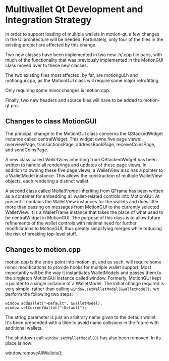 Multiwallet Qt Development and Integration Strategy
===================================================

In order to support loading of multiple wallets in motion-qt, a few changes in the UI architecture will be needed.
Fortunately, only four of the files in the existing project are affected by this change.

Two new classes have been implemented in two new .h/.cpp file pairs, with much of the functionality that was previously
implemented in the MotionGUI class moved over to these new classes.

The two existing files most affected, by far, are motiongui.h and motiongui.cpp, as the MotionGUI class will require
some major retrofitting.

Only requiring some minor changes is motion.cpp.

Finally, two new headers and source files will have to be added to motion-qt.pro.

Changes to class MotionGUI
---------------------------
The principal change to the MotionGUI class concerns the QStackedWidget instance called centralWidget.
This widget owns five page views: overviewPage, transactionsPage, addressBookPage, receiveCoinsPage, and sendCoinsPage.

A new class called *WalletView* inheriting from QStackedWidget has been written to handle all renderings and updates of
these page views. In addition to owning these five page views, a WalletView also has a pointer to a WalletModel instance.
This allows the construction of multiple WalletView objects, each rendering a distinct wallet.

A second class called *WalletFrame* inheriting from QFrame has been written as a container for embedding all wallet-related
controls into MotionGUI. At present it contains the WalletView instances for the wallets and does little more than passing on messages
from MotionGUI to the currently selected WalletView. It is a WalletFrame instance
that takes the place of what used to be centralWidget in MotionGUI. The purpose of this class is to allow future
refinements of the wallet controls with minimal need for further modifications to MotionGUI, thus greatly simplifying
merges while reducing the risk of breaking top-level stuff.

Changes to motion.cpp
----------------------
motion.cpp is the entry point into motion-qt, and as such, will require some minor modifications to provide hooks for
multiple wallet support. Most importantly will be the way it instantiates WalletModels and passes them to the
singleton MotionGUI instance called window. Formerly, MotionGUI kept a pointer to a single instance of a WalletModel.
The initial change required is very simple: rather than calling `window.setWalletModel(&walletModel);` we perform the
following two steps:

	window.addWallet("~Default", &walletModel);
	window.setCurrentWallet("~Default");

The string parameter is just an arbitrary name given to the default wallet. It's been prepended with a tilde to avoid name collisions in the future with additional wallets.

The shutdown call `window.setWalletModel(0)` has also been removed. In its place is now:

window.removeAllWallets();
